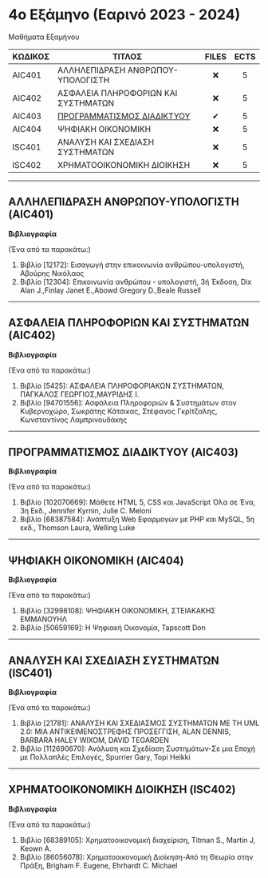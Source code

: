 # 4ο Εξάμηνο (Εαρινό 2023 - 2024)
Μαθήματα Εξαμήνου

| ΚΩΔΙΚΟΣ      | ΤΙΤΛΟΣ                                | FILES | ECTS |
| --------- | ------------------------------------ | :----: | :--: |
| AIC401 | ΑΛΛΗΛΕΠΙΔΡΑΣΗ ΑΝΘΡΩΠΟΥ-ΥΠΟΛΟΓΙΣΤΗ            | ❌    | 5    |
| AIC402 | ΑΣΦΑΛΕΙΑ ΠΛΗΡΟΦΟΡΙΩΝ ΚΑΙ ΣΥΣΤΗΜΑΤΩΝ   | ❌ | 5    |
| AIC403 | [ΠΡΟΓΡΑΜΜΑΤΙΣΜΟΣ ΔΙΑΔΙΚΤΥΟΥ](/Semester4/Web%20Programming)                      | ✔  | 5    |
| AIC404 | ΨΗΦΙΑΚΗ ΟΙΚΟΝΟΜΙΚΗ               | ❌    | 5    |
| ISC401 | ΑΝΑΛΥΣΗ ΚΑΙ ΣΧΕΔΙΑΣΗ ΣΥΣΤΗΜΑΤΩΝ    | ❌ | 5    |
| ISC402 | ΧΡΗΜΑΤΟΟΙΚΟΝΟΜΙΚΗ ΔΙΟΙΚΗΣΗ             | ❌    | 5    |
***
## ΑΛΛΗΛΕΠΙΔΡΑΣΗ ΑΝΘΡΩΠΟΥ-ΥΠΟΛΟΓΙΣΤΗ (AIC401)
**Βιβλιογραφία**

(Ένα από τα παρακάτω:)

1. Βιβλίο [12172]: Εισαγωγή στην επικοινωνία ανθρώπου-υπολογιστή, Αβούρης Νικόλαος
2. Βιβλίο [12304]: Επικοινωνία ανθρώπου - υπολογιστή, 3ή Έκδοση, Dix Alan J.,Finlay Janet E.,Abowd Gregory D.,Beale Russell
***
## ΑΣΦΑΛΕΙΑ ΠΛΗΡΟΦΟΡΙΩΝ ΚΑΙ ΣΥΣΤΗΜΑΤΩΝ (AIC402)
**Βιβλιογραφία**

(Ένα από τα παρακάτω:)

1. Βιβλίο [5425]: ΑΣΦΑΛΕΙΑ ΠΛΗΡΟΦΟΡΙΑΚΩΝ ΣΥΣΤΗΜΑΤΩΝ, ΠΑΓΚΑΛΟΣ ΓΕΩΡΓΙΟΣ,ΜΑΥΡΙΔΗΣ Ι.
2. Βιβλίο [94701556]: Ασφάλεια Πληροφοριών & Συστημάτων στον Κυβερνοχώρο, Σωκράτης Κάτσικας, Στέφανος Γκρίτζαλης, Κωνσταντίνος Λαμπρινουδάκης
***
## ΠΡΟΓΡΑΜΜΑΤΙΣΜΟΣ ΔΙΑΔΙΚΤΥΟΥ (AIC403)
**Βιβλιογραφία**

(Ένα από τα παρακάτω:)

1. Βιβλίο [102070669]: Μάθετε HTML 5, CSS και JavaScript Όλα σε Ένα, 3η Εκδ., Jennifer Kyrnin, Julie C. Meloni
2. Βιβλίο [68387584]: Ανάπτυξη Web Εφαρμογών με PHP και MySQL, 5η εκδ., Thomson Laura, Welling Luke
***
## ΨΗΦΙΑΚΗ ΟΙΚΟΝΟΜΙΚΗ (AIC404)
**Βιβλιογραφία**

(Ένα από τα παρακάτω:)

1. Βιβλίο [32998108]: ΨΗΦΙΑΚΗ ΟΙΚΟΝΟΜΙΚΗ, ΣΤΕΙΑΚΑΚΗΣ ΕΜΜΑΝΟΥΗΛ
2. Βιβλίο [50659169]: Η Ψηφιακή Οικονομία, Tapscott Don
***
## ΑΝΑΛΥΣΗ ΚΑΙ ΣΧΕΔΙΑΣΗ ΣΥΣΤΗΜΑΤΩΝ (ISC401)
**Βιβλιογραφία**

(Ένα από τα παρακάτω:)

1. Βιβλίο [21781]: ΑΝΑΛΥΣΗ ΚΑΙ ΣΧΕΔΙΑΣΜΟΣ ΣΥΣΤΗΜΑΤΩΝ ΜΕ ΤΗ UML 2.0: ΜΙΑ ΑΝΤΙΚΕΙΜΕΝΟΣΤΡΕΦΗΣ ΠΡΟΣΕΓΓΙΣΗ, ALAN DENNIS, BARBARA HALEY WIXOM, DAVID TEGARDEN
2. Βιβλίο [112690670]: Ανάλυση και Σχεδίαση Συστημάτων-Σε μια Εποχή με Πολλαπλές Επιλογές, Spurrier Gary, Topi Heikki
***
## ΧΡΗΜΑΤΟΟΙΚΟΝΟΜΙΚΗ ΔΙΟΙΚΗΣΗ (ISC402)
**Βιβλιογραφία**

(Ένα από τα παρακάτω:)

1. Βιβλίο [68389105]: Χρηματοοικονομική διαχείριση, Titman S., Martin J, Keown A.
2. Βιβλίο [86056078]: Χρηματοοικονομική Διοίκηση-Από τη Θεωρία στην Πράξη, Brigham F. Eugene, Ehrhardt C. Michael
